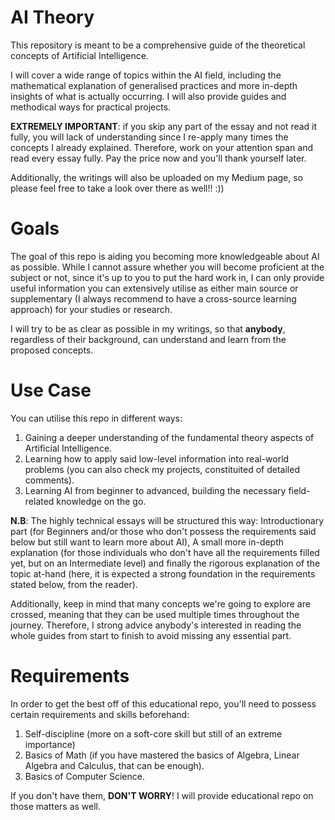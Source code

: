 # AI Theory
This repository is meant to be a comprehensive guide of the theoretical concepts of Artificial Intelligence. 

I will cover a wide range of topics within the AI field, including the mathematical explanation of generalised practices and more in-depth insights of what is actually occurring. I will also provide guides and methodical ways for practical projects.

**EXTREMELY IMPORTANT**: if you skip any part of the essay and not read it fully, you will lack of understanding since I re-apply many times the concepts I already explained. Therefore, work on your attention span and read every essay fully. Pay the price now and you'll thank yourself later.

Additionally, the writings will also be uploaded on my Medium page, so please feel free to take a look over there as well!! :))

# Goals

The goal of this repo is aiding you becoming more knowledgeable about AI as possible. While I cannot assure whether you will become proficient at the subject or not, since it's up to you to put the hard work in, I can only provide useful information you can extensively utilise as either main source or supplementary (I always recommend to have a cross-source learning approach) for your studies or research.

I will try to be as clear as possible in my writings, so that **anybody**, regardless of their background, can understand and learn from the proposed concepts. 


# Use Case

You can utilise this repo in different ways: 

1) Gaining a deeper understanding of the fundamental theory aspects of Artificial Intelligence.
2) Learning how to apply said low-level information into real-world problems (you can also check my projects, constituited of detailed comments).
3) Learning AI from beginner to advanced, building the necessary field-related knowledge on the go.

**N.B**: The highly technical essays will be structured this way: Introductionary part (for Beginners and/or those who don't possess the requirements said below but still want to learn more about AI), A small more in-depth explanation (for those individuals who don't have all the requirements filled yet, but on an Intermediate level) and finally the rigorous explanation of the topic at-hand (here, it is expected a strong foundation in the requirements stated below, from the reader).

Additionally, keep in mind that many concepts we're going to explore are crossed, meaning that they can be used multiple times throughout the journey. Therefore, I strong advice anybody's interested in reading the whole guides from start to finish to avoid missing any essential part.

# Requirements

In order to get the best off of this educational repo, you'll need to possess certain requirements and skills beforehand:

1) Self-discipline (more on a soft-core skill but still of an extreme importance)
2) Basics of Math (if you have mastered the basics of Algebra, Linear Algebra and Calculus, that can be enough).
3) Basics of Computer Science.

If you don't have them, **DON'T WORRY**! I will provide educational repo on those matters as well.



